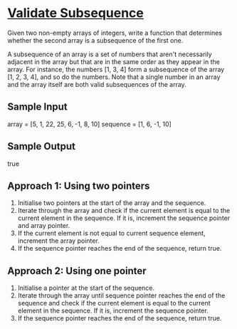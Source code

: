 # [Validate Subsequence](./ValidateSubsequence.java)

Given two non-empty arrays of integers, write a function that determines
whether the second array is a subsequence of the first one.

A subsequence of an array is a set of numbers that aren't necessarily adjacent
in the array but that are in the same order as they appear in the array. For
instance, the numbers [1, 3, 4] form a subsequence of the array
[1, 2, 3, 4], and so do the numbers. Note
that a single number in an array and the array itself are both valid
subsequences of the array.

## Sample Input

array = [5, 1, 22, 25, 6, -1, 8, 10]
sequence = [1, 6, -1, 10]

## Sample Output

true

## Approach 1: Using two pointers

1. Initialise two pointers at the start of the array and the sequence.
2. Iterate through the array and check if the current element is equal to the current element in the sequence. If it is, increment the sequence pointer and array pointer.
3. If the current element is not equal to current sequence element, increment the array pointer.
4. If the sequence pointer reaches the end of the sequence, return true.

## Approach 2: Using one pointer

1. Initialise a pointer at the start of the sequence.
2. Iterate through the array until sequence pointer reaches the end of the sequence and check if the current element is equal to the current element in the sequence. If it is, increment the sequence pointer.
3. If the sequence pointer reaches the end of the sequence, return true.
